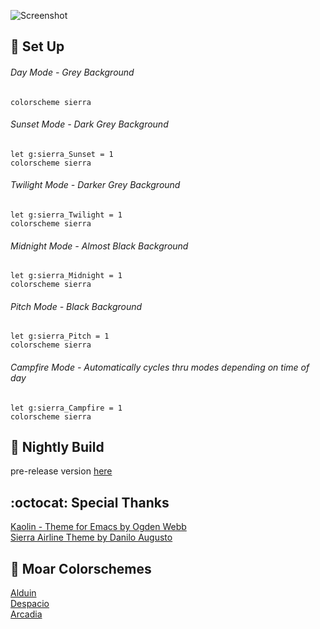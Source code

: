 ![Screenshot](https://user-images.githubusercontent.com/11221489/27158209-b93ebb70-511a-11e7-8164-e05597eb97b4.png)

:space_invader: Set Up
------

###### Day Mode - Grey Background
```VimL
colorscheme sierra 
```

###### Sunset Mode - Dark Grey Background
```VimL
let g:sierra_Sunset = 1
colorscheme sierra 
```

###### Twilight Mode - Darker Grey Background
```VimL
let g:sierra_Twilight = 1
colorscheme sierra 
```

###### Midnight Mode - Almost Black Background
```VimL
let g:sierra_Midnight = 1
colorscheme sierra 
```

###### Pitch Mode - Black Background
```VimL
let g:sierra_Pitch = 1
colorscheme sierra 
```

######  Campfire Mode - Automatically cycles thru modes depending on time of day
```VimL
let g:sierra_Campfire = 1
colorscheme sierra 
```

:crescent_moon: Nightly Build
----------------------------
pre-release version [here](https://github.com/AlessandroYorba/Sierra/tree/nightly)

:octocat: Special Thanks
-----------------
[Kaolin - Theme for Emacs by Ogden Webb](https://github.com/ogdenwebb/kaolin-theme)<br>
[Sierra Airline Theme by Danilo Augusto](https://github.com/danilo-augusto)

:octopus: Moar Colorschemes
-------
[Alduin](https://github.com/AlessandroYorba/Alduin)<br>
[Despacio](https://github.com/AlessandroYorba/Despacio)<br>
[Arcadia](https://github.com/AlessandroYorba/Arcadia)<br>
